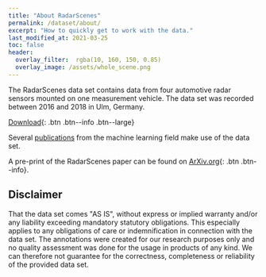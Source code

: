 ```yaml
---
title: "About RadarScenes"
permalink: /dataset/about/
excerpt: "How to quickly get to work with the data."
last_modified_at: 2021-03-25
toc: false
header:
  overlay_filter:  rgba(10, 160, 150, 0.85)
  overlay_image: /assets/whole_scene.png
---
```


The RadarScenes data set contains data from four automotive radar sensors mounted on one measurement vehicle.
The data set was recorded between 2016 and 2018 in Ulm, Germany.

[Download](https://zenodo.org/record/4559821){: .btn .btn--info .btn--large}

Several [publications](/publications) from the machine learning field make use of the data set.

A pre-print of the RadarScenes paper can be found on [ArXiv.org](https://arxiv.org/abs/2104.02493){: .btn .btn--info}.


## Disclaimer

That the data set comes "AS IS", without express or implied warranty and/or any liability exceeding mandatory statutory obligations. This especially applies to any obligations of care or indemnification in connection with the data set. The annotations were created for our research purposes only and no quality assessment was done for the usage in products of any kind. We can therefore not guarantee for the correctness, completeness or reliability of the provided data set.
